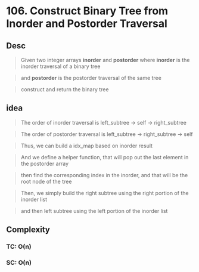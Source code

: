 # 106. Construct Binary Tree from Inorder and Postorder Traversal

## Desc

> Given two integer arrays **inorder** and **postorder** where **inorder** is the inorder traversal of a binary tree

> and **postorder** is the postorder traversal of the same tree

> construct and return the binary tree

## idea

> The order of inorder traversal is left_subtree -> self -> right_subtree

> The order of postorder traversal is left_subtree -> right_subtree -> self

> Thus, we can build a idx_map based on inorder result

> And we define a helper function, that will pop out the last element in the postorder array

> then find the corresponding index in the inorder, and that will be the root node of the tree

> Then, we simply build the right subtree using the right portion of the inorder list

> and then left subtree using the left portion of the inorder list

## Complexity

### TC: O(n)

### SC: O(n)